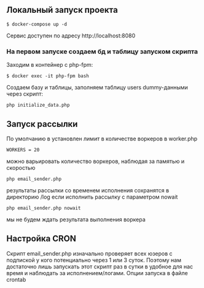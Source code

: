 ## Локальный запуск проекта
```
$ docker-compose up -d
```
Сервис доступен по адресу http://localhost:8080

### На первом запуске создаем бд и таблицу запуском скрипта
Заходим в контейнер с php-fpm:
```
$ docker exec -it php-fpm bash
```
Создаем базу и таблицы, заполняем таблицу users dummy-данными через скрипт:
```
php initialize_data.php
```
## Запуск рассылки
По умолчанию в установлен лимит в количестве воркеров в worker.php
```
WORKERS = 20
```
можно варьировать количество воркеров, наблюдая за памятью и скоростью

```
php email_sender.php
```

результаты рассылки со временем исполнения сохранятся в директорию /log
если исполнить рассылку с параметром nowait

```
php email_sender.php nowait
```

мы не будем ждать результата выполнения воркера

## Настройка CRON
Скрипт email_sender.php изначально проверяет всех юзеров с подпиской у кого потенциально через 1 или 3 суток.
Поэтому нам достаточно лишь запускать этот скрипт раз в сутки в удобное для нас время и наблюдать за исполнением/логами.
Опции запуска в файле crontab
